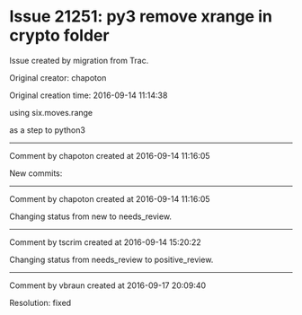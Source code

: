 # Issue 21251: py3 remove xrange in crypto folder

Issue created by migration from Trac.

Original creator: chapoton

Original creation time: 2016-09-14 11:14:38

using six.moves.range

as a step to python3


---

Comment by chapoton created at 2016-09-14 11:16:05

New commits:


---

Comment by chapoton created at 2016-09-14 11:16:05

Changing status from new to needs_review.


---

Comment by tscrim created at 2016-09-14 15:20:22

Changing status from needs_review to positive_review.


---

Comment by vbraun created at 2016-09-17 20:09:40

Resolution: fixed
